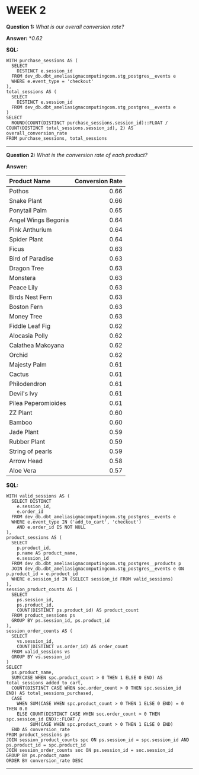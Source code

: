 WEEK 2
==

**Question 1:** *What is our overall conversion rate?*

**Answer:** **0.62*

**SQL:**

```
WITH purchase_sessions AS (
  SELECT
    DISTINCT e.session_id
  FROM dev_db.dbt_ameliasigmacomputingcom.stg_postgres__events e
  WHERE e.event_type = 'checkout'
),
total_sessions AS (
  SELECT
    DISTINCT e.session_id
  FROM dev_db.dbt_ameliasigmacomputingcom.stg_postgres__events e
)
SELECT
  ROUND(COUNT(DISTINCT purchase_sessions.session_id)::FLOAT / COUNT(DISTINCT total_sessions.session_id), 2) AS overall_conversion_rate
FROM purchase_sessions, total_sessions
```

________________


**Question 2:** *What is the conversion rate of each product?*

**Answer:**

|     Product Name     | Conversion Rate |
| :---                 |             ---:|
| Pothos               |             0.66|
| Snake Plant          |             0.66|
| Ponytail Palm        |             0.65|
| Angel Wings Begonia  |             0.64|
| Pink Anthurium       |             0.64|
| Spider Plant         |             0.64|
| Ficus                |             0.63|
| Bird of Paradise     |             0.63|
| Dragon Tree          |             0.63|
| Monstera             |             0.63|
| Peace Lily           |             0.63|
| Birds Nest Fern      |             0.63|
| Boston Fern          |             0.63|
| Money Tree           |             0.63|
| Fiddle Leaf Fig      |             0.62|
| Alocasia Polly       |             0.62|
| Calathea Makoyana    |             0.62|
| Orchid               |             0.62|
| Majesty Palm         |             0.61|
| Cactus               |             0.61|
| Philodendron         |             0.61|
| Devil's Ivy          |             0.61|
| Pilea Peperomioides  |             0.61|
| ZZ Plant             |             0.60|
| Bamboo               |             0.60|
| Jade Plant           |             0.59|
| Rubber Plant         |             0.59|
| String of pearls     |             0.59|
| Arrow Head           |             0.58|
| Aloe Vera            |             0.57|

**SQL:**

```
WITH valid_sessions AS (
  SELECT DISTINCT
    e.session_id,
    e.order_id
  FROM dev_db.dbt_ameliasigmacomputingcom.stg_postgres__events e
  WHERE e.event_type IN ('add_to_cart', 'checkout')
    AND e.order_id IS NOT NULL
),
product_sessions AS (
  SELECT
    p.product_id,
    p.name AS product_name,
    e.session_id
  FROM dev_db.dbt_ameliasigmacomputingcom.stg_postgres__products p
  JOIN dev_db.dbt_ameliasigmacomputingcom.stg_postgres__events e ON p.product_id = e.product_id
  WHERE e.session_id IN (SELECT session_id FROM valid_sessions)
),
session_product_counts AS (
  SELECT
    ps.session_id,
    ps.product_id,
    COUNT(DISTINCT ps.product_id) AS product_count
  FROM product_sessions ps
  GROUP BY ps.session_id, ps.product_id
),
session_order_counts AS (
  SELECT
    vs.session_id,
    COUNT(DISTINCT vs.order_id) AS order_count
  FROM valid_sessions vs
  GROUP BY vs.session_id
)
SELECT
  ps.product_name,
  SUM(CASE WHEN spc.product_count > 0 THEN 1 ELSE 0 END) AS total_sessions_added_to_cart,
  COUNT(DISTINCT CASE WHEN soc.order_count > 0 THEN spc.session_id END) AS total_sessions_purchased,
  CASE
    WHEN SUM(CASE WHEN spc.product_count > 0 THEN 1 ELSE 0 END) = 0 THEN 0.0
    ELSE COUNT(DISTINCT CASE WHEN soc.order_count > 0 THEN spc.session_id END)::FLOAT /
         SUM(CASE WHEN spc.product_count > 0 THEN 1 ELSE 0 END)
  END AS conversion_rate
FROM product_sessions ps
JOIN session_product_counts spc ON ps.session_id = spc.session_id AND ps.product_id = spc.product_id
JOIN session_order_counts soc ON ps.session_id = soc.session_id
GROUP BY ps.product_name
ORDER BY conversion_rate DESC
```

------------
